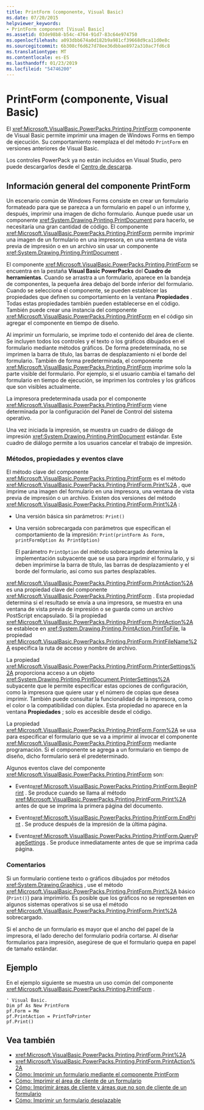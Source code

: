 ```yaml
---
title: PrintForm (componente, Visual Basic)
ms.date: 07/20/2015
helpviewer_keywords:
- PrintForm component [Visual Basic]
ms.assetid: 03de98b8-b54c-4764-91d7-83c64e974750
ms.openlocfilehash: a093dbb674a0d182b9a981cf39668d9ca11d0e8c
ms.sourcegitcommit: 6b308cf6d627d78ee36dbbae8972a310ac7fd6c8
ms.translationtype: MT
ms.contentlocale: es-ES
ms.lasthandoff: 01/23/2019
ms.locfileid: "54746200"
---
```

# <a name="printform-component-visual-basic"></a>PrintForm (componente, Visual Basic)
El <xref:Microsoft.VisualBasic.PowerPacks.Printing.PrintForm> componente de Visual Basic permite imprimir una imagen de Windows Forms en tiempo de ejecución. Su comportamiento reemplaza el del método `PrintForm` en versiones anteriores de Visual Basic.  
  
 Los controles PowerPack ya no están incluidos en Visual Studio, pero puede descargarlos desde el [Centro de descarga](https://www.microsoft.com/en-us/download/details.aspx?id=25169).  
  
## <a name="printform-component-overview"></a>Información general del componente PrintForm  
 Un escenario común de Windows Forms consiste en crear un formulario formateado para que se parezca a un formulario en papel o un informe y, después, imprimir una imagen de dicho formulario. Aunque puede usar un componente <xref:System.Drawing.Printing.PrintDocument> para hacerlo, se necesitaría una gran cantidad de código. El componente <xref:Microsoft.VisualBasic.PowerPacks.Printing.PrintForm> permite imprimir una imagen de un formulario en una impresora, en una ventana de vista previa de impresión o en un archivo sin usar un componente <xref:System.Drawing.Printing.PrintDocument> .  
  
 El componente <xref:Microsoft.VisualBasic.PowerPacks.Printing.PrintForm> se encuentra en la pestaña **Visual Basic PowerPacks** del **Cuadro de herramientas**. Cuando se arrastra a un formulario, aparece en la bandeja de componentes, la pequeña área debajo del borde inferior del formulario. Cuando se selecciona el componente, se pueden establecer las propiedades que definen su comportamiento en la ventana **Propiedades** . Todas estas propiedades también pueden establecerse en el código. También puede crear una instancia del componente <xref:Microsoft.VisualBasic.PowerPacks.Printing.PrintForm> en el código sin agregar el componente en tiempo de diseño.  
  
 Al imprimir un formulario, se imprime todo el contenido del área de cliente. Se incluyen todos los controles y el texto o los gráficos dibujados en el formulario mediante métodos gráficos. De forma predeterminada, no se imprimen la barra de título, las barras de desplazamiento ni el borde del formulario. También de forma predeterminada, el componente <xref:Microsoft.VisualBasic.PowerPacks.Printing.PrintForm> imprime solo la parte visible del formulario. Por ejemplo, si el usuario cambia el tamaño del formulario en tiempo de ejecución, se imprimen los controles y los gráficos que son visibles actualmente.  
  
 La impresora predeterminada usada por el componente <xref:Microsoft.VisualBasic.PowerPacks.Printing.PrintForm> viene determinada por la configuración del Panel de Control del sistema operativo.  
  
 Una vez iniciada la impresión, se muestra un cuadro de diálogo de impresión <xref:System.Drawing.Printing.PrintDocument> estándar. Este cuadro de diálogo permite a los usuarios cancelar el trabajo de impresión.  
  
### <a name="key-methods-properties-and-events"></a>Métodos, propiedades y eventos clave  
 El método clave del componente <xref:Microsoft.VisualBasic.PowerPacks.Printing.PrintForm> es el método <xref:Microsoft.VisualBasic.PowerPacks.Printing.PrintForm.Print%2A> , que imprime una imagen del formulario en una impresora, una ventana de vista previa de impresión o un archivo. Existen dos versiones del método <xref:Microsoft.VisualBasic.PowerPacks.Printing.PrintForm.Print%2A> :  
  
-   Una versión básica sin parámetros: `Print()`  
  
-   Una versión sobrecargada con parámetros que especifican el comportamiento de la impresión: `Print(printForm As Form, printFormOption As PrintOption)`  
  
     El parámetro `PrintOption` del método sobrecargado determina la implementación subyacente que se usa para imprimir el formulario, y si deben imprimirse la barra de título, las barras de desplazamiento y el borde del formulario, así como sus partes desplazables.  
  
 <xref:Microsoft.VisualBasic.PowerPacks.Printing.PrintForm.PrintAction%2A> es una propiedad clave del componente <xref:Microsoft.VisualBasic.PowerPacks.Printing.PrintForm> . Esta propiedad determina si el resultado se envía a una impresora, se muestra en una ventana de vista previa de impresión o se guarda como un archivo PostScript encapsulado. Si la propiedad <xref:Microsoft.VisualBasic.PowerPacks.Printing.PrintForm.PrintAction%2A> se establece en <xref:System.Drawing.Printing.PrintAction.PrintToFile>, la propiedad <xref:Microsoft.VisualBasic.PowerPacks.Printing.PrintForm.PrintFileName%2A> especifica la ruta de acceso y nombre de archivo.  
  
 La propiedad <xref:Microsoft.VisualBasic.PowerPacks.Printing.PrintForm.PrinterSettings%2A> proporciona acceso a un objeto <xref:System.Drawing.Printing.PrintDocument.PrinterSettings%2A> subyacente que le permite especificar estas opciones de configuración, como la impresora que quiere usar y el número de copias que desea imprimir. También puede consultar la funcionalidad de la impresora, como el color o la compatibilidad con dúplex. Esta propiedad no aparece en la ventana **Propiedades** ; solo es accesible desde el código.  
  
 La propiedad <xref:Microsoft.VisualBasic.PowerPacks.Printing.PrintForm.Form%2A> se usa para especificar el formulario que se va a imprimir al invocar el componente <xref:Microsoft.VisualBasic.PowerPacks.Printing.PrintForm> mediante programación. Si el componente se agrega a un formulario en tiempo de diseño, dicho formulario será el predeterminado.  
  
 Algunos eventos clave del componente <xref:Microsoft.VisualBasic.PowerPacks.Printing.PrintForm> son:  
  
-   Evento<xref:Microsoft.VisualBasic.PowerPacks.Printing.PrintForm.BeginPrint> . Se produce cuando se llama al método <xref:Microsoft.VisualBasic.PowerPacks.Printing.PrintForm.Print%2A> antes de que se imprima la primera página del documento.  
  
-   Evento<xref:Microsoft.VisualBasic.PowerPacks.Printing.PrintForm.EndPrint> . Se produce después de la impresión de la última página.  
  
-   Evento<xref:Microsoft.VisualBasic.PowerPacks.Printing.PrintForm.QueryPageSettings> . Se produce inmediatamente antes de que se imprima cada página.  
  
### <a name="remarks"></a>Comentarios  
 Si un formulario contiene texto o gráficos dibujados por métodos <xref:System.Drawing.Graphics> , use el método <xref:Microsoft.VisualBasic.PowerPacks.Printing.PrintForm.Print%2A> básico (`Print()`) para imprimirlo. Es posible que los gráficos no se representen en algunos sistemas operativos si se usa el método <xref:Microsoft.VisualBasic.PowerPacks.Printing.PrintForm.Print%2A> sobrecargado.  
  
 Si el ancho de un formulario es mayor que el ancho del papel de la impresora, el lado derecho del formulario podría cortarse. Al diseñar formularios para impresión, asegúrese de que el formulario quepa en papel de tamaño estándar.  
  
## <a name="example"></a>Ejemplo  
 En el ejemplo siguiente se muestra un uso común del componente <xref:Microsoft.VisualBasic.PowerPacks.Printing.PrintForm> .  
  
```  
' Visual Basic.  
Dim pf As New PrintForm  
pf.Form = Me  
pf.PrintAction = PrintToPrinter  
pf.Print()  
```  
  
## <a name="see-also"></a>Vea también
- <xref:Microsoft.VisualBasic.PowerPacks.Printing.PrintForm.Print%2A>
- <xref:Microsoft.VisualBasic.PowerPacks.Printing.PrintForm.PrintAction%2A>
- [Cómo: Imprimir un formulario mediante el componente PrintForm](../../../visual-basic/developing-apps/printing/how-to-print-a-form-by-using-the-printform-component.md)
- [Cómo: Imprimir el área de cliente de un formulario](../../../visual-basic/developing-apps/printing/how-to-print-the-client-area-of-a-form.md)
- [Cómo: Imprimir áreas de cliente y áreas que no son de cliente de un formulario](../../../visual-basic/developing-apps/printing/how-to-print-client-and-non-client-areas-of-a-form.md)
- [Cómo: Imprimir un formulario desplazable](../../../visual-basic/developing-apps/printing/how-to-print-a-scrollable-form.md)
